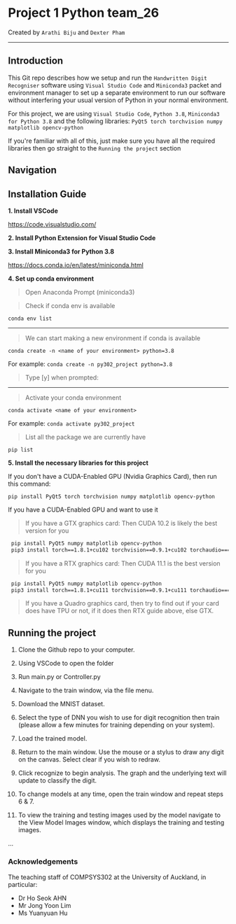 # Project 1 Python team_26

Created by `Arathi Biju` and `Dexter Pham`

---
## Introduction
This Git repo describes how we setup and run the `Handwritten Digit Recogniser` software using `Visual Studio Code` and `Miniconda3` packet and environment manager to set up a separate environment to run our software without interfering your usual version of Python in your normal environment.

For this project, we are using `Visual Studio Code`, `Python 3.8`, `Miniconda3 for Python 3.8` and the following libraries:
`PyQt5 torch torchvision numpy matplotlib opencv-python`

If you're familiar with all of this, just make sure you have all the required libraries then go straight to the `Running the project` section
  

## Navigation


## Installation Guide
**1. Install VSCode**

https://code.visualstudio.com/
  
**2. Install Python Extension for Visual Studio Code**

**3. Install Miniconda3 for Python 3.8**

https://docs.conda.io/en/latest/miniconda.html

**4. Set up conda environment**

 >  Open Anaconda Prompt (miniconda3)
 
 >  Check if conda env is available
 
  `conda env list`
  
  ---
 
 > We can start making a new environment if conda is available
 
 `conda create -n <name of your environment> python=3.8`
 
 For example: `conda create -n py302_project python=3.8`
 
 > Type [y] when prompted:
 
 ---
 
 > Activate your conda environment
 
 `conda activate <name of your environment>`
 
 For example:  `conda activate py302_project`
 
 > List all the package we are currently have
 
 `pip list`
 
 
 **5. Install the necessary libraries for this project**
 
  If you don't have a CUDA-Enabled GPU (Nvidia Graphics Card), then run this command:
 
 `pip install PyQt5 torch torchvision numpy matplotlib opencv-python`
 
 If you have a CUDA-Enabled GPU and want to use it
 > If you have a GTX graphics card: Then CUDA 10.2 is likely the best version for you 

```bash
 pip install PyQt5 numpy matplotlib opencv-python
 pip3 install torch==1.8.1+cu102 torchvision==0.9.1+cu102 torchaudio===0.8.1 -f https://download.pytorch.org/whl/torch_stable.html
```

 > If you have a RTX graphics card: Then CUDA 11.1 is the best version for you 

```bash
 pip install PyQt5 numpy matplotlib opencv-python
 pip3 install torch==1.8.1+cu111 torchvision==0.9.1+cu111 torchaudio===0.8.1 -f https://download.pytorch.org/whl/torch_stable.html
```

 > If you have a Quadro graphics card, then try to find out if your card does have TPU or not, if it does then RTX guide above, else GTX.


## Running the project
 
 1. Clone the Github repo to your computer.
 
 2. Using VSCode to open the folder
 
 3. Run main.py or Controller.py
 
 4. Navigate to the train window, via the file menu.
 
 5. Download the MNIST dataset. 
 
 6. Select the type of DNN you wish to use for digit recognition then train (please allow a few minutes for training depending on your system).
 
 7. Load the trained model.
 
 8. Return to the main window. Use the mouse or a stylus to draw any digit on the canvas. Select clear if you wish to redraw.

 9. Click recognize to begin analysis. The graph and the underlying text will update to classify the digit.
 
 10. To change models at any time, open the train window and repeat steps 6 & 7.
 
 11. To view the training and testing images used by the model navigate to the View Model Images window, which displays the training and testing images.
 
 
 ...

### Acknowledgements 
The teaching staff of COMPSYS302 at the University of Auckland, in particular:
- Dr Ho Seok AHN
- Mr Jong Yoon Lim
- Ms Yuanyuan Hu

